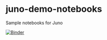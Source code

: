# juno-demo-notebooks
Sample notebooks for Juno

[![Binder](https://mybinder.org/badge.svg)](https://mybinder.org/v2/gh/navoshta/juno-demo-notebooks/master)